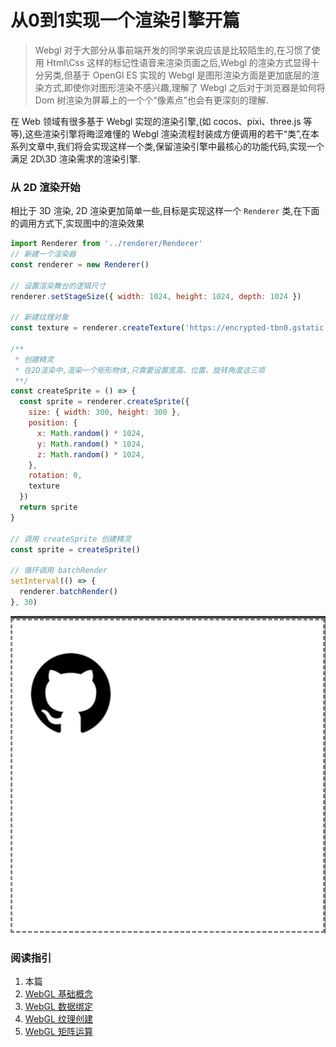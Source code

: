 # 从0到1实现一个渲染引擎开篇

> Webgl 对于大部分从事前端开发的同学来说应该是比较陌生的,在习惯了使用 Html\Css 这样的标记性语音来渲染页面之后,Webgl 的渲染方式显得十分另类,但基于 OpenGl ES 实现的 Webgl 是图形渲染方面是更加底层的渲染方式,即使你对图形渲染不感兴趣,理解了 Webgl 之后对于浏览器是如何将 Dom 树渲染为屏幕上的一个个“像素点”也会有更深刻的理解.

在 Web 领域有很多基于 Webgl 实现的渲染引擎,(如 cocos、pixi、three.js 等等),这些渲染引擎将晦涩难懂的 Webgl 渲染流程封装成方便调用的若干“类”,在本系列文章中,我们将会实现这样一个类,保留渲染引擎中最核心的功能代码,实现一个满足 2D\3D 渲染需求的渲染引擎.

### 从 2D 渲染开始
相比于 3D 渲染, 2D 渲染更加简单一些,目标是实现这样一个 `Renderer` 类,在下面的调用方式下,实现图中的渲染效果
```js
import Renderer from '../renderer/Renderer'
// 新建一个渲染器
const renderer = new Renderer()

// 设置渲染舞台的逻辑尺寸
renderer.setStageSize({ width: 1024, height: 1024, depth: 1024 })

// 新建纹理对象
const texture = renderer.createTexture('https://encrypted-tbn0.gstatic.com/images?q=tbn:ANd9GcSy-ZMC5927eQb5ZrrpbiAQoweJykwYrrpDdCm0a88FCw&s')

/**
 * 创建精灵
 * 在2D渲染中,渲染一个矩形物体,只需要设置宽高、位置、旋转角度这三项
 **/ 
const createSprite = () => {
  const sprite = renderer.createSprite({
    size: { width: 300, height: 300 },
    position: {
      x: Math.random() * 1024,
      y: Math.random() * 1024,
      z: Math.random() * 1024,
    },
    rotation: 0,
    texture
  })
  return sprite
}

// 调用 createSprite 创建精灵
const sprite = createSprite()

// 循环调用 batchRender 
setInterval(() => {
  renderer.batchRender()
}, 30)

```

![image](./1.png)

### 阅读指引
1. 本篇
2. [WebGL 基础概念](./2、WebGL%20基础概念.md)
3. [WebGL 数据绑定](./3、WebGL%20数据绑定.md)
4. [WebGL 纹理创建](./4、WebGL%20矩阵运算.md)
5. [WebGL 矩阵运算](./5、WebGL%20纹理创建与绑定.md)
